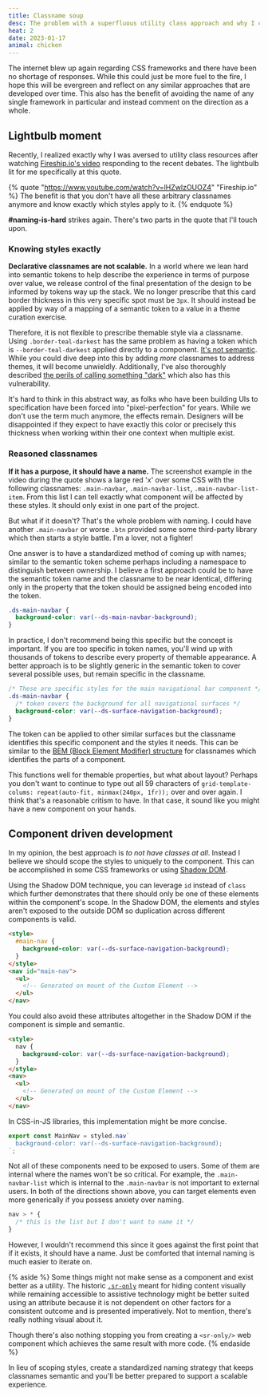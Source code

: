 ```yaml
---
title: Classname soup
desc: The problem with a superfluous utility class approach and why I choose a different path.
heat: 2
date: 2023-01-17
animal: chicken
---
```


The internet blew up again regarding CSS frameworks and there have been no shortage of responses. While this could just be more fuel to the fire, I hope this will be evergreen and reflect on any similar approaches that are developed over time. This also has the benefit of avoiding the name of any single framework in particular and instead comment on the direction as a whole.

## Lightbulb moment

Recently, I realized exactly why I was aversed to utility class resources after watching [Fireship.io's video](https://www.youtube.com/watch?v=lHZwlzOUOZ4) responding to the recent debates. The lightbulb lit for me specifically at this quote.

{% quote "https://www.youtube.com/watch?v=lHZwlzOUOZ4" "Fireship.io"  %}
The benefit is that you don't have all these arbitrary classnames anymore and know exactly which styles apply to it.
{% endquote %}

**#naming-is-hard** strikes again. There's two parts in the quote that I'll touch upon.

### Knowing styles exactly

**Declarative classnames are not scalable.** In a world where we lean hard into semantic tokens to help describe the experience in terms of purpose over value, we release control of the final presentation of the design to be informed by tokens way up the stack. We no longer prescribe that this card border thickness in this very specific spot must be `3px`. It should instead be applied by way of a mapping of a semantic token to a value in a theme curation exercise.

Therefore, it is not flexible to prescribe themable style via a classname. Using `.border-teal-darkest` has the same problem as having a token which is `--border-teal-darkest` applied directly to a component. [It's not semantic](../tokens-as-intents). While you could dive deep into this by adding _more_ classnames to address themes, it will become unwieldly. Additionally, I've also thoroughly described [the perils of calling something "dark"](../ondark-virus) which also has this vulnerability.

It's hard to think in this abstract way, as folks who have been building UIs to specification have been forced into "pixel-perfection" for years. While we don't use the term much anymore, the effects remain. Designers will be disappointed if they expect to have exactly this color or precisely this thickness when working within their one context when multiple exist.

### Reasoned classnames

**If it has a purpose, it should have a name.** The screenshot example in the video during the quote shows a large red 'x' over some CSS with the following classnames: `.main-navbar`, `.main-navbar-list`, `.main-navbar-list-item`. From this list I can tell exactly what component will be affected by these styles. It should only exist in one part of the project.

But what if it doesn't? That's the whole problem with naming. I could have another `.main-navbar` or worse `.btn` provided some some third-party library which then starts a style battle. I'm a lover, not a fighter!

One answer is to have a standardized method of coming up with names; similar to the semantic token scheme perhaps including a namespace to distinguish between ownership. I believe a first approach could be to have the semantic token name and the classname to be near identical, differing only in the property that the token should be assigned being encoded into the token.

```css
.ds-main-navbar {
  background-color: var(--ds-main-navbar-background);
}
```

In practice, I don't recommend being this specific but the concept is important. If you are too specific in token names, you'll wind up with thousands of tokens to describe every property of themable appearance. A better approach is to be slightly generic in the semantic token to cover several possible uses, but remain specific in the classname.

```css
/* These are specific styles for the main navigational bar component */
.ds-main-navbar {
  /* token covers the background for all navigational surfaces */
  background-color: var(--ds-surface-navigation-background);
}
```

The token can be applied to other similar surfaces but the classname identifies this specific component and the styles it needs. This can be similar to the [BEM (Block Element Modifier) structure](https://en.bem.info/) for classnames which identifies the parts of a component.

This functions well for themable properties, but what about layout? Perhaps you don't want to continue to type out all 59 characters of `grid-template-colums: repeat(auto-fit, minmax(240px, 1fr));` over and over again. I think that's a reasonable critism to have. In that case, it sound like you might have a new component on your hands.

## Component driven development

In my opinion, the best approach is _to not have classes at all_. Instead I believe we should scope the styles to uniquely to the component. This can be accomplished in some CSS frameworks or using [Shadow DOM](https://developer.mozilla.org/en-US/docs/Web/Web_Components/Using_shadow_DOM).

Using the Shadow DOM technique, you can leverage `id` instead of `class` which further demonstrates that there should only be one of these elements within the component's scope. In the Shadow DOM, the elements and styles aren't exposed to the outside DOM so duplication across different components is valid.

```html
<style>
  #main-nav {
    background-color: var(--ds-surface-navigation-background);
  }
</style>
<nav id="main-nav">
  <ul>
    <!-- Generated on mount of the Custom Element -->
  </ul>
</nav>
```

You could also avoid these attributes altogether in the Shadow DOM if the component is simple and semantic.

```html
<style>
  nav {
    background-color: var(--ds-surface-navigation-background);
  }
</style>
<nav>
  <ul>
    <!-- Generated on mount of the Custom Element -->
  </ul>
</nav>
```

In CSS-in-JS libraries, this implementation might be more concise.

```js
export const MainNav = styled.nav`
  background-color: var(--ds-surface-navigation-background);
`;
```

Not all of these components need to be exposed to users. Some of them are internal where the names won't be so critical. For example, the `.main-navbar-list` which is internal to the `.main-navbar` is not important to external users. In both of the directions shown above, you can target elements even more generically if you possess anxiety over naming.

```css
nav > * {
  /* this is the list but I don't want to name it */
}
```

However, I wouldn't recommend this since it goes against the first point that if it exists, it should have a name. Just be comforted that internal naming is much easier to iterate on.

{% aside %}
Some things might not make sense as a component and exist better as a utility. The historic [`.sr-only`](https://css-tricks.com/inclusively-hidden/) meant for hiding content visually while remaining accessible to assistive technology might be better suited using an attribute because it is not dependent on other factors for a consistent outcome and is presented imperatively. Not to mention, there's really nothing visual about it.

Though there's also nothing stopping you from creating a `<sr-only/>` web component which achieves the same result with more code.
{% endaside %}

In lieu of scoping styles, create a standardized naming strategy that keeps classnames semantic and you'll be better prepared to support a scalable experience.
